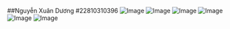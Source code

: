 ##Nguyễn Xuân Dương
#22810310396
![Image](https://github.com/user-attachments/assets/c67b4569-64e3-45f6-b541-c26860e9ea84)
![Image](https://github.com/user-attachments/assets/100ce0f0-c2a3-4b25-ad98-ff592c1447db)
![Image](https://github.com/user-attachments/assets/c5b2b41d-dcbb-46d3-8afb-a4b13f871f20)
![Image](https://github.com/user-attachments/assets/47f20ccb-fb81-4db1-9c4f-d0e5abe02ee4)
![Image](https://github.com/user-attachments/assets/d0354c8e-f852-4447-8cf2-678cf1cac538)
![Image](https://github.com/user-attachments/assets/0f4cd8a8-fb7f-4631-aac2-8826935b2703)
